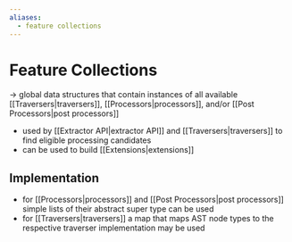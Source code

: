 ```yaml
---
aliases:
  - feature collections
---
```

# Feature Collections
-> global data structures that contain instances of all available [[Traversers|traversers]], [[Processors|processors]], and/or [[Post Processors|post processors]]
- used by  [[Extractor API|extractor API]] and [[Traversers|traversers]] to find eligible processing candidates
- can be used to build [[Extensions|extensions]]

## Implementation
- for [[Processors|processors]] and [[Post Processors|post processors]] simple lists of their abstract super type can be used
- for [[Traversers|traversers]] a map that maps AST node types to the respective traverser implementation may be used